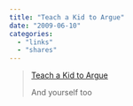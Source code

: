 ```yaml
---
title: "Teach a Kid to Argue"
date: "2009-06-10"
categories: 
  - "links"
  - "shares"
---
```


> [Teach a Kid to Argue](https://web.archive.org/web/20220207215638/https://inpraiseofargument.squarespace.com/teach-a-kid-to-argue/)
> 
> And yourself too
